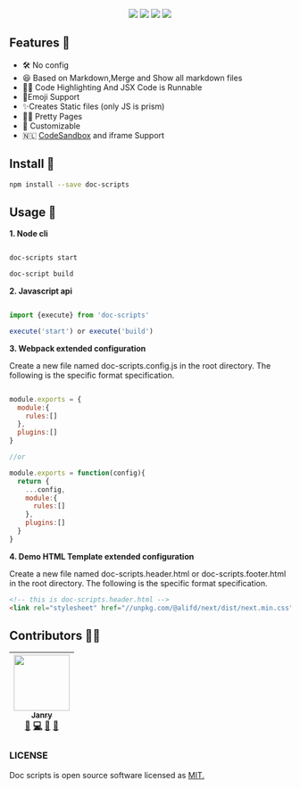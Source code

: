 <p align="center">
<img src="https://img.alicdn.com/tfs/TB1fk0Qy3HqK1RjSZFEXXcGMXXa-1616-626.png">
<a href="https://www.npmjs.com/package/doc-scripts"><img src="https://img.shields.io/npm/v/doc-scripts.svg"></a>
<a href="https://travis-ci.com/janryWang/doc-scripts"><img src="https://travis-ci.com/janryWang/doc-scripts.svg?branch=master"></a>
<a href="https://standardjs.com"><img src="https://img.shields.io/badge/code_style-standard-brightgreen.svg"></a>
</p>



## Features 🦑

- 🛠 No config
- 😆 Based on Markdown,Merge and Show all markdown files
- 👩‍💻 Code Highlighting And JSX Code is Runnable
- 💯Emoji Support
- ✨Creates Static files (only JS is prism)
- 🏳️‍🌈 Pretty Pages
- 🦄 Customizable
- 🇳🇱 [CodeSandbox](https://codesandbox.io/) and iframe Support



## Install 🦅

```bash
npm install --save doc-scripts
```



## Usage 🌈

**1. Node cli**

```bash

doc-scripts start

doc-script build

```

**2. Javascript api**

```javascript

import {execute} from 'doc-scripts'

execute('start') or execute('build')

```

**3. Webpack extended configuration**

Create a new file named doc-scripts.config.js in the root directory.
The following is the specific format specification.

```javascript

module.exports = {
  module:{
    rules:[]
  },
  plugins:[]
}

//or

module.exports = function(config){
  return {
    ...config,
    module:{
      rules:[]
    },
    plugins:[]
  }
}

```

**4. Demo HTML Template extended configuration**

Create a new file named doc-scripts.header.html or doc-scripts.footer.html in the root directory.
The following is the specific format specification.

```html
<!-- this is doc-scripts.header.html -->
<link rel="stylesheet" href="//unpkg.com/@alifd/next/dist/next.min.css"/>
```



## Contributors 💪🏻 

<!-- ALL-CONTRIBUTORS-LIST:START  -->
<!-- prettier-ignore -->
| [<img src="https://avatars0.githubusercontent.com/u/4060976?v=4" width="100px;"/><br /><sub><b>Janry</b></sub>](https://github.com/janryWang)<br />[📖](https://github.com/janrywang/doc-scripts/commits?author=janryWang "Documentation") [💻](https://github.com/janrywang/doc-scripts/commits?author=janryWang "Code") [👀](#review-janryWang "Reviewed Pull Requests") [🤔](#ideas-janryWang "Ideas, Planning, & Feedback") |
| :---: |
<!-- ALL-CONTRIBUTORS-LIST:END -->


### LICENSE

Doc scripts is open source software licensed as [MIT.](./LICENSE)